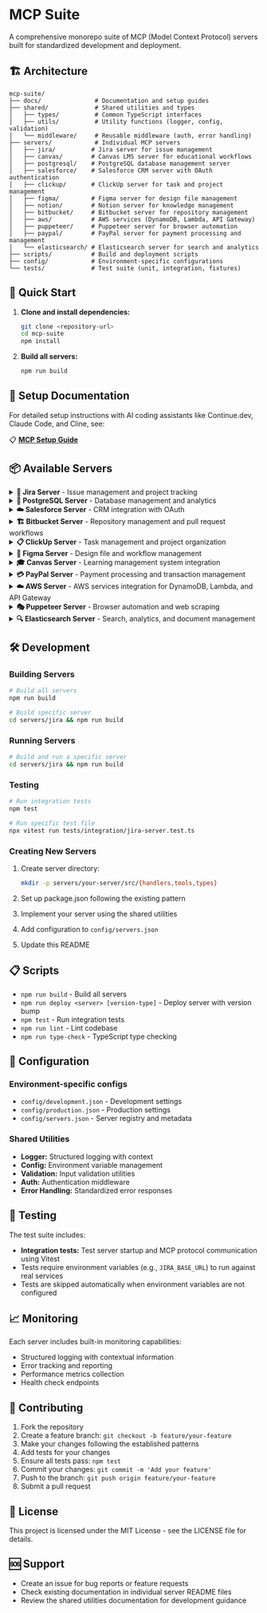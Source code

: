 # MCP Suite

A comprehensive monorepo suite of MCP (Model Context Protocol) servers built for standardized development and deployment.

## 🏗️ Architecture

```
mcp-suite/
├── docs/               # Documentation and setup guides
├── shared/             # Shared utilities and types
│   ├── types/          # Common TypeScript interfaces
│   ├── utils/          # Utility functions (logger, config, validation)
│   └── middleware/     # Reusable middleware (auth, error handling)
├── servers/            # Individual MCP servers
│   ├── jira/          # Jira server for issue management
│   ├── canvas/        # Canvas LMS server for educational workflows
│   ├── postgresql/    # PostgreSQL database management server
│   ├── salesforce/    # Salesforce CRM server with OAuth authentication
│   ├── clickup/       # ClickUp server for task and project management
│   ├── figma/         # Figma server for design file management
│   ├── notion/        # Notion server for knowledge management
│   ├── bitbucket/     # Bitbucket server for repository management
│   ├── aws/           # AWS services (DynamoDB, Lambda, API Gateway)
│   ├── puppeteer/     # Puppeteer server for browser automation
│   ├── paypal/        # PayPal server for payment processing and management
│   └── elasticsearch/ # Elasticsearch server for search and analytics
├── scripts/           # Build and deployment scripts
├── config/            # Environment-specific configurations
└── tests/             # Test suite (unit, integration, fixtures)
```

## 🚀 Quick Start

1. **Clone and install dependencies:**

   ```bash
   git clone <repository-url>
   cd mcp-suite
   npm install
   ```

2. **Build all servers:**

   ```bash
   npm run build
   ```

## 📖 Setup Documentation

For detailed setup instructions with AI coding assistants like Continue.dev, Claude Code, and Cline, see:

📋 **[MCP Setup Guide](docs/MCP_SETUP_GUIDE.md)**

## 📦 Available Servers

<details>
<summary><strong>🎫 Jira Server</strong> - Issue management and project tracking</summary>

### [Jira Server](servers/jira/README.md)

**Package:** `@imazhar101/jira-server`  
**Description:** Comprehensive Jira integration for issue management, project tracking, and workflow automation.

**Quick Setup:**

- `JIRA_BASE_URL` - Your Jira instance URL
- `JIRA_EMAIL` - Your Jira account email
- `JIRA_API_TOKEN` - Your Jira API token

**Key Features:** Issue management, JQL search, workflow automation, project tracking, comments, and assignments.

**Available Tools (11):**

```
search_issues, get_issue, create_issue, update_issue, transition_issue,
add_comment, list_projects, get_project, get_issue_transitions,
assign_issue, delete_issue
```

</details>

<details>
<summary><strong>🐘 PostgreSQL Server</strong> - Database management and analytics</summary>

### [PostgreSQL Server](servers/postgresql/README.md)

**Package:** `@imazhar101/postgresql-server`  
**Description:** PostgreSQL database management and query execution server for database operations, schema inspection, and analytics.

**Quick Setup:**

- `POSTGRESQL_CONNECTION_STRING` - Your PostgreSQL connection string (e.g., `postgresql://user:password@localhost:5432/database`)

**Key Features:** SQL query execution, table schema inspection, database statistics, connection testing, and comprehensive PostgreSQL database management.

**Available Tools (5):**

```
execute_query, list_tables, get_database_stats, test_connection
```

</details>

<details>
<summary><strong>☁️ Salesforce Server</strong> - CRM integration with OAuth</summary>

### [Salesforce Server](servers/salesforce/README.md)

**Package:** `@imazhar101/salesforce-server`  
**Description:** Salesforce CRM integration with CRUD operations using REST APIs and OAuth authentication support.

**Quick Setup:**

- **Required Environment Variables**: `SALESFORCE_CLIENT_ID`, `SALESFORCE_CLIENT_SECRET`, `SALESFORCE_USERNAME`, `SALESFORCE_PASSWORD`
- **Optional Variables**: `SALESFORCE_GRANT_TYPE`, `SALESFORCE_LOGIN_URL`, `SALESFORCE_API_VERSION`

**Key Features:** Automatic OAuth authentication with token persistence, SOQL queries, record CRUD operations, object metadata inspection, auto token renewal, and comprehensive Salesforce REST API coverage.

**Available Tools (7):**

```
salesforce_query, salesforce_create, salesforce_read, salesforce_update,
salesforce_delete, salesforce_describe, salesforce_list_objects
```

</details>

<details>
<summary><strong>🏗️ Bitbucket Server</strong> - Repository management and pull request workflows</summary>

### [Bitbucket Server](servers/bitbucket/README.md)

**Package:** `@imazhar101/bitbucket-server`  
**Description:** Comprehensive Bitbucket integration for repository management, pull request operations, code reviews, and team collaboration workflows.

**Quick Setup:**

- `BITBUCKET_USERNAME` - Your Bitbucket username
- `BITBUCKET_APP_PASSWORD` - Your Bitbucket app password
- `BITBUCKET_WORKSPACE` - Your Bitbucket workspace name

**Key Features:** Repository management, pull request lifecycle, review workflows, comment system, task management, reviewer assignment, build status tracking, and merge strategies.

**Available Tools (40):**

```
get_repositories, get_repository, get_pull_requests, get_pull_request,
create_pull_request, update_pull_request, merge_pull_request, decline_pull_request,
get_pull_request_activity, get_pull_request_comments, create_pull_request_comment,
update_pull_request_comment, delete_pull_request_comment, get_pull_request_diff,
get_pull_request_commits, approve_pull_request, unapprove_pull_request,
request_changes, remove_change_request, get_pull_request_tasks,
create_pull_request_task, update_pull_request_task, delete_pull_request_task,
get_default_reviewers, get_effective_default_reviewers, add_default_reviewer,
remove_default_reviewer, get_commits, get_commit, get_branches,
get_pull_requests_for_commit, get_pull_request_statuses
```

</details>

<details>
<summary><strong>📋 ClickUp Server</strong> - Task management and project organization</summary>

### [ClickUp Server](servers/clickup/README.md)

**Package:** `@imazhar101/clickup-server`  
**Description:** Comprehensive ClickUp integration for task management, project organization, time tracking, and team collaboration.

**Quick Setup:**

- `CLICKUP_API_TOKEN` - Your ClickUp API token

**Key Features:** Task CRUD operations, project hierarchy management (spaces/folders/lists), comment system, team collaboration, time tracking, and goal management.

**Available Tools (29):**

```
get_tasks, get_task, create_task, update_task, delete_task, get_task_comments,
create_task_comment, get_lists, get_folderless_lists, create_list,
create_folderless_list, update_list, delete_list, get_folders, create_folder,
update_folder, delete_folder, get_spaces, get_space, create_space, update_space,
delete_space, get_teams, get_team_members, get_user, get_time_entries,
create_time_entry, get_goals, create_goal
```

</details>

<details>
<summary><strong>🎨 Figma Server</strong> - Design file and workflow management</summary>

### [Figma Server](servers/figma/README.md)

**Package:** `@imazhar101/figma-server`  
**Description:** Figma API integration for retrieving files, components, styles, comments, and managing design workflows.

**Quick Setup:**

- `FIGMA_ACCESS_TOKEN` - Your Figma Personal Access Token

**Key Features:** File operations, comment management, team & project management, components & styles retrieval, and comprehensive Figma API coverage.

**Available Tools (14):**

```
get_file, get_file_nodes, get_images, get_image_fills, get_comments, post_comment,
delete_comment, get_me, get_team_projects, get_project_files, get_component,
get_component_sets, get_team_components, get_file_components, get_team_styles,
get_file_styles
```

</details>

<details>
<summary><strong>🎓 Canvas Server</strong> - Learning management system integration</summary>

### [Canvas Server](servers/canvas/README.md)

**Package:** `@imazhar101/canvas-server`  
**Description:** Comprehensive Canvas LMS integration for course management, enrollment operations, grading, and administrative tasks.

**Quick Setup:**

- `CANVAS_BASE_URL` - Your Canvas instance URL (e.g., `https://your-school.instructure.com`)
- `CANVAS_API_TOKEN` - Your Canvas API access token

**Key Features:** Course management, enrollment utilities, user administration, assignment/quiz tools, grading standards, grade change auditing, admin management, and comprehensive Canvas API coverage.

**Available Tools (185):**

```
# Admin Tools (4)
make_account_admin, remove_account_admin, list_account_admins, list_my_admin_roles

# Assignment Tools (14)
list_assignments, get_assignment, create_assignment, update_assignment, delete_assignment,
duplicate_assignment, bulk_update_assignment_dates, list_assignment_overrides,
get_assignment_override, create_assignment_override, update_assignment_override,
delete_assignment_override

# Authentication Provider Tools (8)
list_authentication_providers, get_authentication_provider, create_authentication_provider,
update_authentication_provider, delete_authentication_provider, restore_authentication_provider,
get_sso_settings, update_sso_settings

# Course Tools (12)
list_courses, get_course, create_course, update_course, delete_course, list_course_users,
get_course_user, get_user_progress, get_course_settings, update_course_settings

# Enrollment Tools (17)
list_enrollments, get_enrollment, create_enrollment, update_enrollment, accept_enrollment,
reject_enrollment, reactivate_enrollment, add_last_attended_date, get_temporary_enrollment_status,
bulk_create_enrollments, get_active_students, get_course_teachers, get_pending_enrollments,
enroll_students, remove_enrollments

# External Tool Tools (14)
list_external_tools, get_external_tool, create_external_tool, update_external_tool,
delete_external_tool, get_sessionless_launch, add_rce_favorite, remove_rce_favorite,
add_top_nav_favorite, remove_top_nav_favorite, get_visible_course_nav_tools,
get_visible_course_nav_tools_for_course

# Grade Change Log Tools (5)
query_grade_changes_by_assignment, query_grade_changes_by_course, query_grade_changes_by_student,
query_grade_changes_by_grader, query_grade_changes_advanced

# Grading Standard Tools (3)
create_grading_standard, list_grading_standards, get_grading_standard

# Login Tools (5)
list_user_logins, create_user_login, update_user_login, delete_user_login, forgot_password

# LTI Launch Definition Tools (1)
list_lti_launch_definitions

# Module Tools (22)
list_modules, get_module, create_module, update_module, delete_module, relock_module,
list_module_items, get_module_item, create_module_item, update_module_item, delete_module_item,
mark_module_item_done, mark_module_item_not_done, mark_module_item_read, get_module_item_sequence,
select_mastery_path, list_module_overrides, update_module_overrides

# Page Tools (24)
list_course_pages, get_course_page, create_course_page, update_course_page, delete_course_page,
duplicate_course_page, get_course_front_page, update_course_front_page, list_course_page_revisions,
get_course_page_revision, revert_course_page_to_revision, list_group_pages, get_group_page,
create_group_page, update_group_page, delete_group_page, get_group_front_page,
update_group_front_page, list_group_page_revisions, get_group_page_revision,
revert_group_page_to_revision

# Quiz Tools (14)
list_quizzes, get_quiz, create_quiz, update_quiz, delete_quiz, reorder_quiz_items,
validate_quiz_access_code, list_quiz_questions, get_quiz_question, create_quiz_question,
update_quiz_question, delete_quiz_question

# Submission Tools (23)
submit_assignment, list_assignment_submissions, list_submissions_for_multiple_assignments,
get_submission, get_submission_by_anonymous_id, grade_submission, grade_submission_by_anonymous_id,
list_gradeable_students, list_multiple_assignments_gradeable_students, bulk_update_grades,
bulk_update_grades_for_course, mark_submission_as_read, mark_submission_as_unread,
mark_bulk_submissions_as_read, mark_submission_item_as_read, get_submission_summary,
get_gradebook_history_days, get_gradebook_history_day_details, get_gradebook_history_submissions,
get_gradebook_history_feed

# User Tools (37)
list_account_users, get_user, create_user, update_user, get_user_profile, list_avatar_options,
list_page_views, get_activity_stream, get_activity_stream_summary, get_todo_items,
get_todo_item_count, get_upcoming_events, get_missing_submissions, hide_stream_item,
hide_all_stream_items, get_user_settings, update_user_settings, get_custom_colors,
get_custom_color, update_custom_color, update_text_editor_preference,
update_files_ui_version_preference, get_dashboard_positions, update_dashboard_positions,
terminate_all_sessions, expire_mobile_sessions, merge_user, split_user, get_graded_submissions,
store_custom_data, load_custom_data, delete_custom_data, list_course_nicknames,
get_course_nickname, set_course_nickname, remove_course_nickname, clear_course_nicknames,
upload_user_file, get_pandata_events_token
```

</details>

<details>
<summary><strong>💳 PayPal Server</strong> - Payment processing and transaction management</summary>

### [PayPal Server](servers/paypal/README.md)

**Package:** `@imazhar101/paypal-server`  
**Description:** Comprehensive PayPal integration for payment processing, transaction management, and PayPal API operations with OAuth authentication.

**Quick Setup:**

- `PAYPAL_CLIENT_ID` - Your PayPal application client ID
- `PAYPAL_CLIENT_SECRET` - Your PayPal application client secret
- `PAYPAL_ENVIRONMENT` - Environment ("sandbox" or "production", defaults to "sandbox")

**Key Features:** Payment creation and execution, transaction management (sales, authorizations, captures, refunds), OAuth authentication with automatic token management, webhook event monitoring, multi-environment support, and comprehensive PayPal API coverage.

**Available Tools (9):**

```
paypal_create_payment, paypal_execute_payment, paypal_get_payment, paypal_list_payments,
paypal_refund_sale, paypal_capture_authorization, paypal_void_authorization,
paypal_get_webhook_events, paypal_test_connection
```

</details>

<details>
<summary><strong>☁️ AWS Server</strong> - AWS services integration for DynamoDB, Lambda, and API Gateway</summary>

### [AWS Server](servers/aws/README.md)

**Package:** `@imazhar101/aws-server`  
**Description:** Comprehensive AWS integration for DynamoDB, Lambda, and API Gateway services with full CRUD operations and management capabilities.

**Quick Setup:**

- `AWS_REGION` - Your AWS region (e.g., us-east-1)
- `AWS_ACCESS_KEY_ID` - Your AWS access key ID
- `AWS_SECRET_ACCESS_KEY` - Your AWS secret access key

**Key Features:** DynamoDB table management and operations, Lambda function management and invocation, API Gateway REST and HTTP API management, resource and deployment management, comprehensive AWS service integration.

**Available Tools (29):**

```
dynamodb_list_tables, dynamodb_describe_table, dynamodb_put_item, dynamodb_get_item,
dynamodb_update_item, dynamodb_delete_item, dynamodb_query, dynamodb_scan,
lambda_list_functions, lambda_get_function, lambda_invoke_function, lambda_create_function,
lambda_update_function_code, lambda_update_function_configuration, apigateway_list_rest_apis,
apigateway_get_rest_api, apigateway_create_rest_api, apigateway_delete_rest_api,
apigateway_get_resources, apigateway_create_resource, apigateway_put_method,
apigateway_put_integration, apigateway_create_deployment, apigatewayv2_list_apis,
apigatewayv2_create_api, apigatewayv2_get_routes, apigatewayv2_create_route,
apigatewayv2_get_integrations, apigatewayv2_create_integration
```

</details>

<details>
<summary><strong>🎭 Puppeteer Server</strong> - Browser automation and web scraping</summary>

### [Puppeteer Server](servers/puppeteer/README.md)

**Package:** `@imazhar101/puppeteer-server`  
**Description:** Browser automation server using Puppeteer for web scraping, testing, and automated browsing tasks.

**Quick Setup:**

No environment variables required for basic usage.

**Key Features:** Browser automation, web scraping, screenshot capture, PDF generation, form automation, and comprehensive browser control.

**Available Tools:** Browser management, page navigation, element interaction, data extraction, and automated testing capabilities.

</details>

<details>
<summary><strong>🔍 Elasticsearch Server</strong> - Search, analytics, and document management</summary>

### [Elasticsearch Server](servers/elasticsearch/README.md)

**Package:** `@imazhar101/elasticsearch-server`  
**Description:** Comprehensive Elasticsearch integration for search, analytics, and document management with built-in data limiting controls.

**Quick Setup:**

- `ELASTICSEARCH_NODE` - Elasticsearch node URL (default: http://localhost:9200)
- `ELASTICSEARCH_USERNAME` and `ELASTICSEARCH_PASSWORD` - Basic authentication (optional)
- `ELASTICSEARCH_API_KEY` - API key authentication (optional)

**Key Features:** Full-text search with query DSL, aggregations and analytics, index management, document CRUD operations, bulk operations with safety limits, cluster health monitoring, and comprehensive data limiting controls.

**Available Tools (19):**

```
elasticsearch_test_connection, elasticsearch_cluster_health, elasticsearch_node_stats,
elasticsearch_list_indices, elasticsearch_get_index_info, elasticsearch_create_index,
elasticsearch_delete_index, elasticsearch_index_exists, elasticsearch_search,
elasticsearch_count, elasticsearch_aggregation, elasticsearch_get_document,
elasticsearch_index_document, elasticsearch_update_document, elasticsearch_delete_document,
elasticsearch_bulk_operation, elasticsearch_delete_by_query, elasticsearch_reindex
```

</details>

## 🛠️ Development

### Building Servers

```bash
# Build all servers
npm run build

# Build specific server
cd servers/jira && npm run build
```

### Running Servers

```bash
# Build and run a specific server
cd servers/jira && npm run build
```

### Testing

```bash
# Run integration tests
npm test

# Run specific test file
npx vitest run tests/integration/jira-server.test.ts
```

### Creating New Servers

1. Create server directory:

   ```bash
   mkdir -p servers/your-server/src/{handlers,tools,types}
   ```

2. Set up package.json following the existing pattern
3. Implement your server using the shared utilities
4. Add configuration to `config/servers.json`
5. Update this README

## 📋 Scripts

- `npm run build` - Build all servers
- `npm run deploy <server> [version-type]` - Deploy server with version bump
- `npm test` - Run integration tests
- `npm run lint` - Lint codebase
- `npm run type-check` - TypeScript type checking

## 🔧 Configuration

### Environment-specific configs

- `config/development.json` - Development settings
- `config/production.json` - Production settings
- `config/servers.json` - Server registry and metadata

### Shared Utilities

- **Logger:** Structured logging with context
- **Config:** Environment variable management
- **Validation:** Input validation utilities
- **Auth:** Authentication middleware
- **Error Handling:** Standardized error responses

## 🧪 Testing

The test suite includes:

- **Integration tests:** Test server startup and MCP protocol communication using Vitest
- Tests require environment variables (e.g., `JIRA_BASE_URL`) to run against real services
- Tests are skipped automatically when environment variables are not configured

## 📈 Monitoring

Each server includes built-in monitoring capabilities:

- Structured logging with contextual information
- Error tracking and reporting
- Performance metrics collection
- Health check endpoints

## 🤝 Contributing

1. Fork the repository
2. Create a feature branch: `git checkout -b feature/your-feature`
3. Make your changes following the established patterns
4. Add tests for your changes
5. Ensure all tests pass: `npm test`
6. Commit your changes: `git commit -m 'Add your feature'`
7. Push to the branch: `git push origin feature/your-feature`
8. Submit a pull request

## 📝 License

This project is licensed under the MIT License - see the LICENSE file for details.

## 🆘 Support

- Create an issue for bug reports or feature requests
- Check existing documentation in individual server README files
- Review the shared utilities documentation for development guidance
